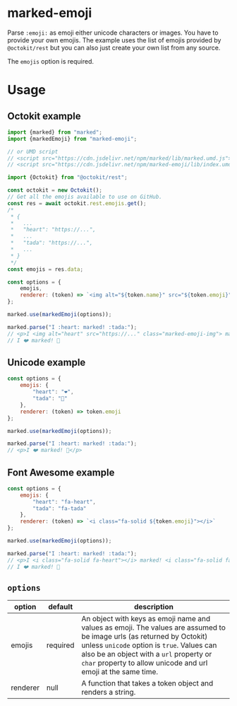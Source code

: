 # marked-emoji
Parse `:emoji:` as emoji either unicode characters or images. You have to provide your own emojis. The example uses the list of emojis provided by `@octokit/rest` but you can also just create your own list from any source.

The `emojis` option is required.

# Usage

## Octokit example

```js
import {marked} from "marked";
import {markedEmoji} from "marked-emoji";

// or UMD script
// <script src="https://cdn.jsdelivr.net/npm/marked/lib/marked.umd.js"></script>
// <script src="https://cdn.jsdelivr.net/npm/marked-emoji/lib/index.umd.js"></script>

import {Octokit} from "@octokit/rest";

const octokit = new Octokit();
// Get all the emojis available to use on GitHub.
const res = await octokit.rest.emojis.get();
/*
 * {
 *   ...
 *   "heart": "https://...",
 *   ...
 *   "tada": "https://...",
 *   ...
 * }
 */
const emojis = res.data;

const options = {
	emojis,
	renderer: (token) => `<img alt="${token.name}" src="${token.emoji}" class="marked-emoji-img">`
};

marked.use(markedEmoji(options));

marked.parse("I :heart: marked! :tada:");
// <p>I <img alt="heart" src="https://..." class="marked-emoji-img"> marked! <img alt="tada" src="https://..." class="marked-emoji-img"></p>
// I ❤️ marked! 🎉
```

## Unicode example

```js
const options = {
	emojis: {
		"heart": "❤️",
		"tada": "🎉"
	},
	renderer: (token) => token.emoji
};

marked.use(markedEmoji(options));

marked.parse("I :heart: marked! :tada:");
// <p>I ❤️ marked! 🎉</p>
```

## Font Awesome example

```js
const options = {
	emojis: {
		"heart": "fa-heart",
		"tada": "fa-tada"
	},
	renderer: (token) => `<i class="fa-solid ${token.emoji}"></i>`
};

marked.use(markedEmoji(options));

marked.parse("I :heart: marked! :tada:");
// <p>I <i class="fa-solid fa-heart"></i> marked! <i class="fa-solid fa-tada"></i></p>
// I ❤️ marked! 🎉
```

## `options`

| option | default | description |
|--------|---------|-------------|
| emojis | required | An object with keys as emoji name and values as emoji. The values are assumed to be image urls (as returned by Octokit) unless `unicode` option is `true`. Values can also be an object with a `url` property or `char` property to allow unicode and url emoji at the same time. |
| renderer | null | A function that takes a token object and renders a string. |
